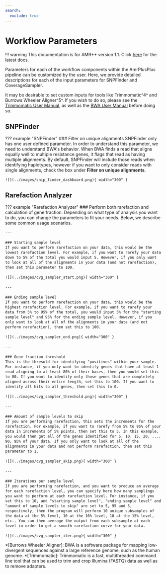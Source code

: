 ```yaml
---
search:
  exclude: true
---
```


# Workflow Parameters

!!! warning
    This documentation is for AMR++ version 1.1. Click [here](../../latest/gettingstarted.md) for the latest docs.

Parameters for each of the workflow components within the AmrPlusPlus pipeline can be customized by the user. Here, we provide detailed descriptions for each of the input parameters for SNPFinder and CoverageSampler.

It may be desirable to set custom inputs for tools like Trimmomatic^4^ and Burrows Wheeler Aligner^5^. If you wish to do so, please see the [Trimmomatic User Manual](http://www.usadellab.org/cms/uploads/supplementary/Trimmomatic/TrimmomaticManual_V0.32.pdf), as well as the [BWA User Manual](http://bio-bwa.sourceforge.net/bwa.shtml) before doing so.

## SNPFinder
??? example "SNPFinder"
    ### Filter on unique alignments
    SNPFinder only has one user defined parameter. In order to understand this parameter, we need to understand BWA's behavior. When BWA finds a read that aligns equally well to multiple resistance genes, it flags that read as having multiple alignments. By default, SNPFinder will include those reads when identifying haplotypes, however if you want to only consider reads with single alignments, check the box under **Filter on unique alignments**.

    ![](../images/snip_finder_dashboard.png){ width="300" }

## Rarefaction Analyzer
??? example "Rarefaction Analyzer"
    ### Perform both rarefaction and calculation of gene fraction.
    Depending on what type of analysis you want to do, you can change the parameters to fit your needs. Below, we describe some common usage scenarios.

    ---

    ### Starting sample level
    If you want to perform rarefaction on your data, this would be the lowest rarefaction level. For example, if you want to rarefy your data down to 5% of the total you would input 5. However, if you only want to look at all of the alignments in your data (and not rarefaction), then set this parameter to 100.

    ![](../images/cvg_sampler_start.png){ width="300" }

    ---

    ### Ending sample level
    If you want to perform rarefaction on your data, this would be the highest rarefaction level. For example, if you want to rarefy your data from 5% to 95% of the total, you would input 5% for the "starting sample level" and 95% for the ending sample level. However, if you only want to look at all of the alignments in your data (and not perform rarefaction), then set this to 100.

    ![](../images/cvg_sampler_end.png){ width="300" }

    ---

    ### Gene fraction threshold
    This is the thresold for identifying "positives" within your sample. For instance, if you only want to identify genes that have at least 1 read aligning to at least 80% of their bases, then you would set this to 80. If you want to identify only those genes that are completely aligned across their entire length, set this to 100. If you want to identify all hits to all genes, then set this to 0.

    ![](../images/cvg_sampler_threshold.png){ width="300" }

    ---

    ### Amount of sample levels to skip
    If you are performing rarefaction, this sets the increments for the rarefaction. For example, if you want to rarefy from 5% to 95% of your data in increments of 5% points, then set this to 5. In this example, you would then get all of the genes identified for 5, 10, 15, 20, ..., 90, 95% of your data. If you only want to look at all of the alignments in your data and not perform rarefaction, then set this parameter to 1.

    ![](../images/cvg_sampler_skip.png){ width="300" }

    ---

    ### Iterations per sample level
    If you are performing rarefaction, and you want to produce an average for each rarefaction level, you can specify here how many samplings you want to perform at each rarefaction level. For instance, if you set this to 10, and "starting sample level", "ending sample level" and "amount of sample levels to skip" are set to 5, 95 and 5, respectively, then the program will perform 10 unique subsamples of the data at the 5% level, 10 at the 10% level, 10 at the 15% level, etc.. You can then average the output from each subsample at each level in order to get a smooth rarefaction curve for your data.

    ![](../images/cvg_sampler_iter.png){ width="300" }

*[Burrows Wheeler Aligner]: BWA is a software package for mapping low-divergent sequences against a large reference genome, such as the human genome.
*[Trimmomatic]: Trimmomatic is a fast, multithreaded command line tool that can be used to trim and crop Illumina (FASTQ) data as well as to remove adapters.

